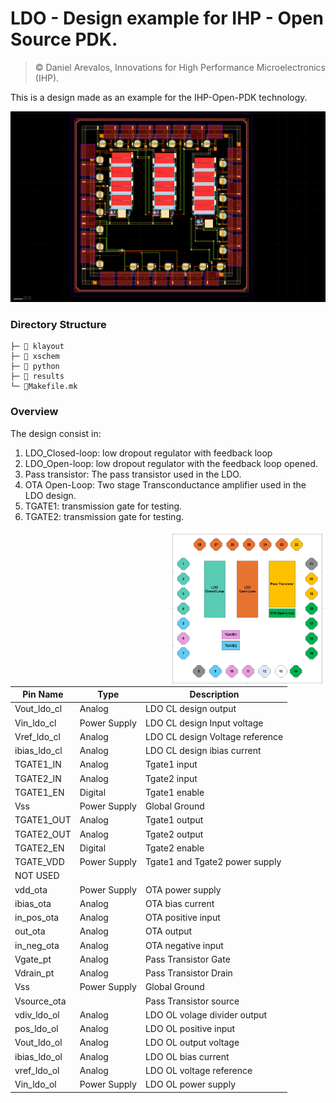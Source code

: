# LDO - Design example for IHP - Open Source PDK.

> © Daniel Arevalos, Innovations for High Performance Microelectronics (IHP).

This is a design made as an example for the IHP-Open-PDK technology.

![](docs/source/fig/LDO_AC3E_nofill.png)

### Directory Structure

```
├─ 📁 klayout
├─ 📁 xschem
├─ 📁 python
├─ 📁 results
└─ 📄Makefile.mk
```

### Overview

The design consist in:

1. LDO_Closed-loop: low dropout regulator with feedback loop 
2. LDO_Open-loop: low dropout regulator with the feedback loop opened.
3. Pass transistor: The pass transistor used in the LDO. 
4. OTA Open-Loop: Two stage Transconductance amplifier used in the LDO design.
5. TGATE1: transmission gate for testing.
6. TGATE2: transmission gate for testing. 

<img align="right" width="250" src="docs/source/fig/LDO_AC3E_designs.png">

| Pin Name     | Type         | Description                              |
| ------------ | ------------ | ---------------------------------------- |
| Vout_ldo_cl  | Analog       | LDO CL design output            |
| Vin_ldo_cl   | Power Supply | LDO CL design Input voltage     |
| Vref_ldo_cl  | Analog       | LDO CL design Voltage reference |
| ibias_ldo_cl | Analog       | LDO CL design ibias current     |
| TGATE1_IN    | Analog       | Tgate1 input                             |
| TGATE2_IN    | Analog       | Tgate2 input                             |
| TGATE1_EN    | Digital      | Tgate1 enable                            |
| Vss          | Power Supply | Global Ground                            |
| TGATE1_OUT   | Analog       | Tgate1 output                            |
| TGATE2_OUT   | Analog       | Tgate2 output                            |
| TGATE2_EN    | Digital      | Tgate2 enable                            |
| TGATE_VDD    | Power Supply | Tgate1 and Tgate2 power supply           |
| NOT USED     |              |                                          |
| vdd_ota      | Power Supply | OTA power supply                         |
| ibias_ota    | Analog       | OTA bias current                         |
| in_pos_ota   | Analog       | OTA positive input                       |
| out_ota      | Analog       | OTA output                               |
| in_neg_ota   | Analog       | OTA negative input                       |
| Vgate_pt     | Analog       | Pass Transistor Gate                     |
| Vdrain_pt    | Analog       | Pass Transistor Drain                    |
| Vss          | Power Supply | Global Ground                            |
| Vsource_ota  |              | Pass Transistor source                   |
| vdiv_ldo_ol  | Analog       | LDO OL volage divider output      |
| pos_ldo_ol   | Analog       | LDO OL positive input             |
| Vout_ldo_ol  | Analog       | LDO OL output voltage             |
| ibias_ldo_ol | Analog       | LDO OL bias current               |
| vref_ldo_ol  | Analog       | LDO OL voltage reference          |
| Vin_ldo_ol   | Power Supply | LDO OL power supply               |


